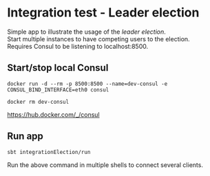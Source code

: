 # Integration test - Leader election

Simple app to illustrate the usage of the _leader election_.     
Start multiple instances to have competing users to the election.    
Requires Consul to be listening to localhost:8500.

## Start/stop local Consul
```
docker run -d --rm -p 8500:8500 --name=dev-consul -e CONSUL_BIND_INTERFACE=eth0 consul
```

```
docker rm dev-consul
```
https://hub.docker.com/_/consul

## Run app
```
sbt integrationElection/run
```
Run the above command in multiple shells to connect several clients. 